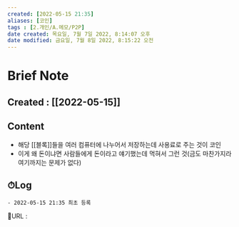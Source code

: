 ```yaml
---
created: [2022-05-15 21:35]
aliases: [코인]
tags : [2.개인/A.메모/P2P]
date created: 목요일, 7월 7일 2022, 8:14:07 오후
date modified: 금요일, 7월 8일 2022, 8:15:22 오전
---
```

# Brief Note
## Created : [[2022-05-15]]
## Content
- 해당 [[블록]]들을 여러 컴퓨터에 나누어서 저장하는데 사용료로 주는 것이 코인
- 이게 왜 돈이냐면 사람들에게 돈이라고 얘기했는데 먹혀서 그런 것(금도 마찬가지라 여기까지는 문제가 없다)

## ⏱Log
	- 2022-05-15 21:35 최초 등록


📙URL :